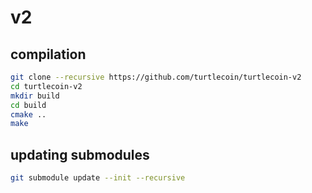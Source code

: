 # v2

## compilation

```bash
git clone --recursive https://github.com/turtlecoin/turtlecoin-v2
cd turtlecoin-v2
mkdir build
cd build
cmake ..
make
```

## updating submodules

```bash
git submodule update --init --recursive
```
